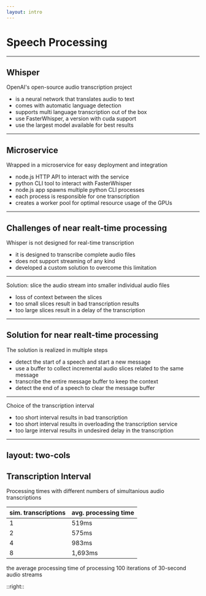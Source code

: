 ```yaml
---
layout: intro
---
```


# Speech Processing

<Toc mode="onlySiblings" />

---

## Whisper

OpenAI's open-source audio transcription project

-   is a neural network that translates audio to text
-   comes with automatic language detection
-   supports multi language transcription out of the box
-   use FasterWhisper, a version with cuda support
-   use the largest model available for best results

---

## Microservice

Wrapped in a microservice for easy deployment and integration

-   node.js HTTP API to interact with the service
-   python CLI tool to interact with FasterWhisper
-   node.js app spawns multiple python CLI processes
-   each process is responsible for one transcription
-   creates a worker pool for optimal resource usage of the GPUs

---

## Challenges of near realt-time processing

Whisper is not designed for real-time transcription

-   it is designed to transcribe complete audio files
-   does not support streaming of any kind
-   developed a custom solution to overcome this limitation

<div v-click>

<hr class="my-4" style="border-color: #94a8ff" />

Solution: slice the audio stream into smaller individual audio files

-   loss of context between the slices
-   too small slices result in bad transcription results
-   too large slices result in a delay of the transcription

</div>

---

## Solution for near realt-time processing

The solution is realized in multiple steps

-   detect the start of a speech and start a new message
-   use a buffer to collect incremental audio slices related to the same message
-   transcribe the entire message buffer to keep the context
-   detect the end of a speech to clear the message buffer

<div v-click>

<hr class="my-4" style="border-color: #94a8ff" />

Choice of the transcription interval

-   too short interval results in bad transcription
-   too short interval results in overloading the transcription service
-   too large interval results in undesired delay in the transcription

</div>

---
layout: two-cols
---

## Transcription Interval

Processing times with different numbers of simultanious audio transcriptions

| sim. transcriptions | avg. processing time |
| ------------------- | -------------------- |
| 1                   | 519ms                |
| 2                   | 575ms                |
| 4                   | 983ms                |
| 8                   | 1,693ms              |

the average processing time of processing 100 iterations of 30-second audio streams

::right::

<v-img src="./img/avg-processing-times.png" width="600px" height="500px" />
